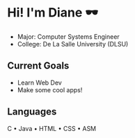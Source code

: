 # Hi! I'm Diane 🕶
- Major:   Computer Systems Engineer
- College: De La Salle University (DLSU)

## Current Goals
- Learn Web Dev
- Make some cool apps!
 
## Languages
C • Java • HTML • CSS • ASM
